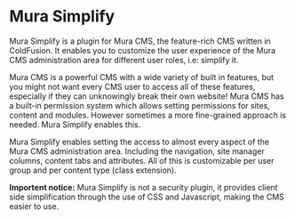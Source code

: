 # Mura Simplify

Mura Simplify is a plugin for Mura CMS, the feature-rich CMS written in ColdFusion. It enables you to customize the user experience of the Mura CMS administration area for different user roles, i.e: simplify it.

Mura CMS is a powerful CMS with a wide variety of built in features, but you might not want every CMS user to access all of these features, especially if they can unknowingly break their own website! Mura CMS has a built-in permission system which allows setting permissions for sites, content and modules. However sometimes a more fine-grained approach is needed. Mura Simplify enables this.

Mura Simplify enables setting the access to almost every aspect of the Mura CMS administration area. Including the navigation, site manager columns, content tabs and attributes. All of this is customizable per user group and per content type (class extension).

**Importent notice:** Mura Simplify is not a security plugin, it provides client side simplification through the use of CSS and Javascript, making the CMS easier to use.
